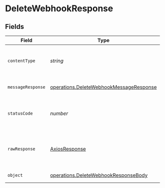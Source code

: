 # DeleteWebhookResponse


## Fields

| Field                                                                                                     | Type                                                                                                      | Required                                                                                                  | Description                                                                                               |
| --------------------------------------------------------------------------------------------------------- | --------------------------------------------------------------------------------------------------------- | --------------------------------------------------------------------------------------------------------- | --------------------------------------------------------------------------------------------------------- |
| `contentType`                                                                                             | *string*                                                                                                  | :heavy_check_mark:                                                                                        | HTTP response content type for this operation                                                             |
| `messageResponse`                                                                                         | [operations.DeleteWebhookMessageResponse](../../../sdk/models/operations/deletewebhookmessageresponse.md) | :heavy_minus_sign:                                                                                        | A confirmation message                                                                                    |
| `statusCode`                                                                                              | *number*                                                                                                  | :heavy_check_mark:                                                                                        | HTTP response status code for this operation                                                              |
| `rawResponse`                                                                                             | [AxiosResponse](https://axios-http.com/docs/res_schema)                                                   | :heavy_minus_sign:                                                                                        | Raw HTTP response; suitable for custom response parsing                                                   |
| `object`                                                                                                  | [operations.DeleteWebhookResponseBody](../../../sdk/models/operations/deletewebhookresponsebody.md)       | :heavy_minus_sign:                                                                                        | Error response.                                                                                           |